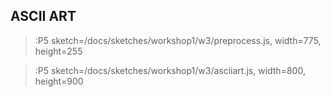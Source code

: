 ## ASCII ART
> :P5 sketch=/docs/sketches/workshop1/w3/preprocess.js, width=775, height=255

> :P5 sketch=/docs/sketches/workshop1/w3/asciiart.js, width=800, height=900

